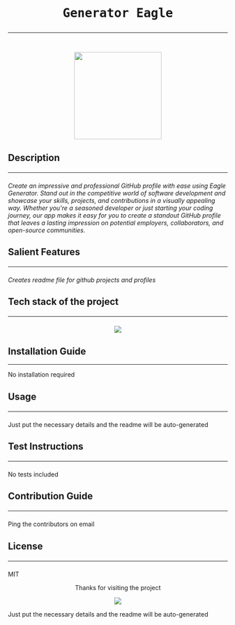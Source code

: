
<div align='center'>
<pre>
<h1>Generator Eagle<hr/></h1>
<img src = "https://res.cloudinary.com/dqorldalg/image/upload/v1682242258/logo_1_rgf_hxj5ar.png" width="200" height="200"/>
</pre>
</div>
<div>
<h2>Description<hr/></h2>
<p><i>Create an impressive and professional GitHub profile with ease using Eagle Generator. Stand out in the competitive world of software development and showcase your skills, projects, and contributions in a visually appealing way. Whether you're a seasoned developer or just starting your coding journey, our app makes it easy for you to create a standout GitHub profile that leaves a lasting impression on potential employers, collaborators, and open-source communities.
</i></p>
</div>
<div>
<h2>Salient Features<hr/></h2>
<p><i>Creates readme file for github projects and profiles</i></p>
</div>
<div>
<p><h2>Tech stack of the project<hr/></h2></p>
<p align="center">
<a href="/">
<img src="https://skillicons.dev/icons?i=atom,discord,github,git,codepen,html,js,css,linkedin,netlify,react,vscode" />
</a>
</p>
</p>
</div>
<div>
<p><h2>Installation Guide</h2><hr/></h2></p>
<p>No installation required</p>
</div>
<div>
<p><h2>Usage<hr/></h2></p>
<p>Just put the necessary details and the readme will be auto-generated</p>
</div>
<div>
<p><h2>Test Instructions<hr/></h2></p>
<p>No tests included</p>
</div>
<div>
<p><h2>Contribution Guide<hr/></h2></p>
<p>Ping the contributors on email</p>
</div>
<div>
<p><h2>License<hr/></h2></p>
<p>MIT</p>
</div>
<div>
<p align='center'>Thanks for visiting the project</p>
<p align="center">
  <img src="https://capsule-render.vercel.app/api?type=waving&color=gradient&height=100&section=footer"/>
</p>
</div>
Just put the necessary details and the readme will be auto-generated